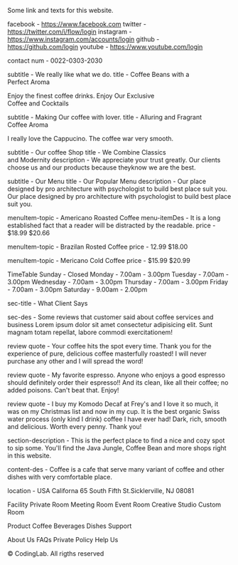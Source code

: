 <!-- This appears to be the source code for a website. It contains information on various sections of the website, including the homepage, menu, reviews, and contact details. It also includes links to the social media accounts of the business and information about their hours of operation, location, and facilities. The website appears to be a coffee shop that serves coffee, beverages, and dishes, and also provides private rooms, meeting rooms, event rooms, and a creative studio. The footer section includes links to various pages, including FAQs, privacy policy, and help. The copyright notice at the end indicates that the website was created by CodingLab and all rights are reserved. -->


Some link and texts for this website.

 <!-- For Nav Section -->
facebook - https://www.facebook.com
twitter - https://twitter.com/i/flow/login
instagram - https://www.instagram.com/accounts/login
github - https://github.com/login
youtube - https://www.youtube.com/login

contact num - 0022-0303-2030

<!-- For Home Section -->
subtitle - We really like what we do.
title - Coffee Beans with a <br> Perfect Aroma

Enjoy the finest coffee drinks.
Enjoy Our Exclusive <br> Coffee and Cocktails

subtitle - Making Our coffee with lover.
title - Alluring and Fragrant <br> Coffee Aroma

<!-- For About Section -->
I really love the Cappucino. The coffee war very smooth.

subtitle - Our coffee Shop
title - We Combine Classics <br> and Modernity
description - We appreciate your trust greatly. 
Our clients choose us and our products because theyknow we are the best.

<!-- For Menu Section -->
subtitle - Our Menu
title - Our Popular Menu
description -   Our place designed by pro architecture with psychologist to build best place suit you. Our place designed by pro architecture with psychologist to build best place suit you.


menuItem-topic - Americano Roasted Coffee
menu-itemDes - It is a long established fact that a reader will be distracted by the readable.
price - $18.99 $20.66

menuItem-topic - Brazilan Rosted Coffee
price - 12.99 $18.00

menuItem-topic - Mericano Cold Coffee
price - $15.99 $20.99

TimeTable
 Sunday -    Closed
 Monday -    7.00am - 3.00pm
 Tuesday -   7.00am - 3.00pm
 Wednesday - 7.00am - 3.00pm
 Thursday -  7.00am - 3.00pm
 Friday -    7.00am - 3.00pm
 Saturday -  9.00am - 2.00pm

 <!-- Review Section -->
 sec-title - What Client Says

 sec-des - Some reviews that customer said about coffee services and business Lorem ipsum dolor sit amet consectetur adipisicing elit. Sunt magnam totam repellat, labore commodi exercitationem!

 review quote - Your coffee hits the spot every time. Thank you for the experience of pure, delicious coffee masterfully roasted! I will never purchase any other and I will spread the word!

 review quote - My favorite espresso. Anyone who enjoys a good espresso should definitely order their espresso!! And its clean, like all their coffee; no added poisons. Can't beat that. Enjoy!

 review quote - I buy my Komodo Decaf at Frey's and I love it so much, it was on my Christmas list and now in my cup. It is the best organic Swiss water process (only kind I drink) coffee I have ever had! Dark, rich, smooth and delicious. Worth every penny. Thank you!

 <!-- Newsletter Section -->
 section-description - This is the perfect place to find a nice and cozy spot to sip some. You'll find the Java Jungle, Coffee Bean and more shops right in this website.

 <!-- Footer Section -->
 content-des - Coffee is a cafe that serve many variant of coffee and other dishes with very comfortable place.

 location - USA Californa 65 South Fifth St.Sicklerville, NJ 08081

Facility
Private Room
Meeting Room
Event Room
Creative Studio
Custom Room

Product
Coffee
Beverages
Dishes
Support

About Us
FAQs
Private Policy
Help Us

&#169; CodingLab. All rigths reserved